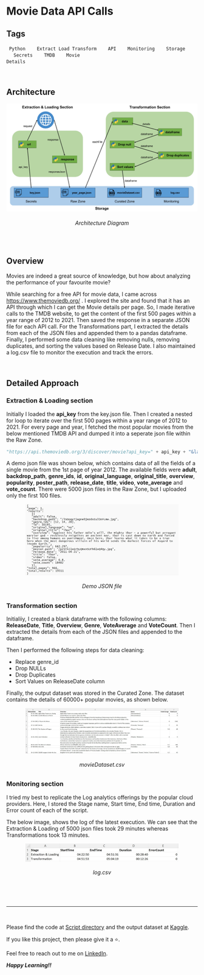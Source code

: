 # Movie Data API Calls

## Tags

<code> Python </code> &nbsp;&nbsp; <code> Extract Load Transform </code> &nbsp;&nbsp; <code> API </code> &nbsp;&nbsp; <code> Monitoring </code> &nbsp;&nbsp; <code> Storage </code> &nbsp;&nbsp; <code> Secrets </code> &nbsp;&nbsp; <code> TMDB </code> &nbsp;&nbsp; <code> Movie Details </code>


<br>

## Architecture

<div align="center">
  <img src="./Images/architecture.jpg">
  <h6 align="center"><i> Architecture Diagram </i></h6>
</div>


<br>

## Overview

Movies are indeed a great source of knowledge, but how about analyzing the performance of your favourite movie?

While searching for a free API for movie data, I came across https://www.themoviedb.org/ . I explored the site and found that it has an API through which I can get the Movie details per page. So, I made iterative calls to the TMDB website, to get the content of the first 500 pages within a year range of 2012 to 2021. Then saved the response in a separate JSON file for each API call. For the Transformations part, I extracted the details from each of the JSON files and appended them to a pandas dataframe. Finally, I performed some data cleaning like removing nulls, removing duplicates, and sorting the values based on Release Date. I also maintained a log.csv file to monitor the execution and track the errors. 

<br>

## Detailed Approach

### Extraction & Loading section

Initially I loaded the **api_key** from the key.json file. Then I created a nested for loop to iterate over the first 500 pages within a year range of 2012 to 2021. For every page and year, I fetched the most popular movies from the below mentioned TMDB API and dumped it into a seperate json file within the Raw Zone. 

```python
"https://api.themoviedb.org/3/discover/movie?api_key=" + api_key + "&language=en-US&sort_by=popularity.desc&include_adult=false&page=" + str(page) + "&year=" + str(year)
```

A demo json file was shown below, which contains data of all the fields of a single movie from the 1st page of year 2012. The available fields were **adult**, **backdrop_path**, **genre_ids**, **id**, **original_language**, **original_title**, **overview**, **popularity**, **poster_path**, **release_date**, **title**, **video**, **vote_average** and **vote_count**. There were 5000 json files in the Raw Zone, but I uploaded only the first 100 files.

<div align="center" width=80%>
  <img align="center" width=80% src="./Images/json.jpg">
  <h6 align="center"><i> Demo JSON file </i></h6>
</div>

### Transformation section

Initialiiy, I created a blank dataframe with the following columns: **ReleaseDate**, **Title**, **Overview**, **Genre**, **VoteAverage** and **VoteCount**. Then I extracted the details from each of the JSON files and appended to the dataframe. 

Then I performed the following steps for data cleaning:
* Replace genre_id
* Drop NULLs
* Drop Duplicates
* Sort Values on ReleaseDate column

Finally, the output dataset was stored in the Curated Zone. The dataset contains the details of 60000+ popular movies, as shown below.

<div align="center" width=80%>
  <img align="center" width=80% src="./Images/csv.jpg">
  <h6 align="center"><i> movieDataset.csv </i></h6>
</div>

### Monitoring section

I tried my best to replicate the Log analytics offerings by the popular cloud providers. Here, I stored the Stage name, Start time, End time, Duration and Error count of each of the script. 

The below image, shows the log of the latest execution. We can see that the Extraction & Loading of 5000 json files took 29 minutes whereas Transformations took 13 minutes.

<div align="center" width=80%>
  <img align="center" width=80% src="./Images/monitoring.jpg">
  <h6 align="center"><i> log.csv </i></h6>
</div>

<br>
<br>

---

<br>

Please find the code at [Script directory](https://github.com/SandipPalit/Data-Engineering-with-Python/tree/main/Movie%20Data%20API%20Calls/Script) and the output dataset at [Kaggle](https://www.kaggle.com/datasets/sandippalit009/movie-dataset).

If you like this project, then please give it a ⭐.

Feel free to reach out to me on [LinkedIn](https://www.linkedin.com/in/sandip-palit/).

_**Happy Learning!!**_
